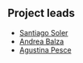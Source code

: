 ## Project leads

- [Santiago Soler](https://github.com/santisoler/)
- [Andrea Balza](https://github.com/andieie)
- [Agustina Pesce](https://github.com/aguspesce/)
